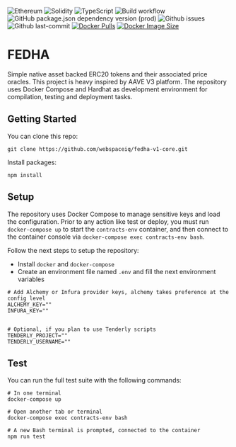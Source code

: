 
![Ethereum](https://img.shields.io/badge/Ethereum-3C3C3D?style=flat&logo=Ethereum&logoColor=white)
![Solidity](https://img.shields.io/badge/Solidity-%23363636.svg?style=flat&logo=solidity&logoColor=white)
![TypeScript](https://img.shields.io/badge/typescript-%23007ACC.svg?style=flat&logo=typescript&logoColor=white)
![Build workflow](https://github.com/webspaceiq/fedha-v1-core/actions/workflows/node.js.yml/badge.svg)
![GitHub package.json dependency version (prod)](https://img.shields.io/github/package-json/dependency-version/webspaceiq/fedha-v1-core/@webspaceiq/fedha-v1-core?label=NPM)
![Github issues](https://img.shields.io/github/issues/webspaceiq/fedha-v1-core)
![Github last-commit](https://img.shields.io/github/last-commit/webspaceiq/fedha-v1-core)
[![Docker Pulls](https://badgen.net/docker/pulls/webspaceiq/fedha-v1-core?icon=docker&label=Docker%20pulls)](https://hub.docker.com/r/webspaceiq/fedha-v1-core/)
[![Docker Image Size](https://badgen.net/docker/size/webspaceiq/fedha-v1-core?icon=docker&label=image%20size)](https://hub.docker.com/r/webspaceiq/fedha-v1-core/)


# FEDHA

Simple native asset backed ERC20 tokens and their associated price oracles. This project is heavy inspired by AAVE V3 platform. The repository uses Docker Compose and Hardhat as development environment for compilation, testing and deployment tasks.


## Getting Started

You can clone this repo:

`git clone https://github.com/webspaceiq/fedha-v1-core.git`


Install packages:

`npm install`


## Setup

The repository uses Docker Compose to manage sensitive keys and load the configuration. Prior to any action like test or deploy, you must run `docker-compose up` to start the `contracts-env` container, and then connect to the container console via `docker-compose exec contracts-env bash`.

Follow the next steps to setup the repository:

- Install `docker` and `docker-compose`
- Create an environment file named `.env` and fill the next environment variables

```
# Add Alchemy or Infura provider keys, alchemy takes preference at the config level
ALCHEMY_KEY=""
INFURA_KEY=""


# Optional, if you plan to use Tenderly scripts
TENDERLY_PROJECT=""
TENDERLY_USERNAME=""

```
## Test

You can run the full test suite with the following commands:

```
# In one terminal
docker-compose up

# Open another tab or terminal
docker-compose exec contracts-env bash

# A new Bash terminal is prompted, connected to the container
npm run test
```